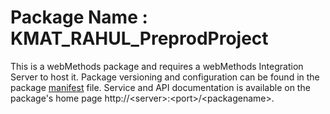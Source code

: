 # Package Name : KMAT_RAHUL_PreprodProject
This is a webMethods package and requires a webMethods Integration Server to host it. Package versioning and configuration can be found in the package [manifest](./KMAT_RAHUL_PreprodProject/manifest.v3) file. Service and API documentation is available on the package's home page http://&lt;server&gt;:&lt;port&gt;/&lt;packagename>.